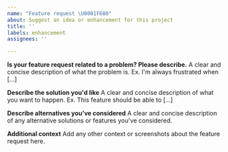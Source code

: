 ```yaml
---
name: "Feature request \U0001F680"
about: Suggest an idea or enhancement for this project
title: ''
labels: enhancement
assignees: ''

---
```


**Is your feature request related to a problem? Please describe.**
A clear and concise description of what the problem is. Ex. I'm always frustrated when [...]

**Describe the solution you'd like**
A clear and concise description of what you want to happen. Ex. This feature should be able to [...]

**Describe alternatives you've considered**
A clear and concise description of any alternative solutions or features you've considered.

**Additional context**
Add any other context or screenshots about the feature request here.
